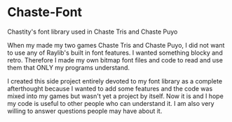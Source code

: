 # Chaste-Font
Chastity's font library used in Chaste Tris and Chaste Puyo

When my made my two games Chaste Tris and Chaste Puyo, I did not want to use any of Raylib's built in font features. I wanted something blocky and retro. Therefore I made my own bitmap font files and code to read and use them that ONLY my programs understand.

I created this side project entirely devoted to my font library as a complete afterthought because I wanted to add some features and the code was mixed into my games but wasn't yet a project by itself. Now it is and I hope my code is useful to other people who can understand it. I am also very willing to answer questions people may have about it.
